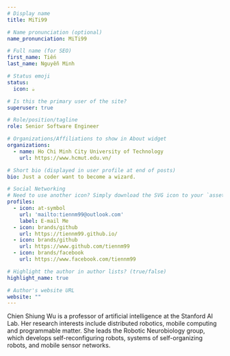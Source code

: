 ```yaml
---
# Display name
title: MiTi99

# Name pronunciation (optional)
name_pronunciation: MiTi99

# Full name (for SEO)
first_name: Tiến
last_name: Nguyễn Minh

# Status emoji
status:
  icon: ☕️

# Is this the primary user of the site?
superuser: true

# Role/position/tagline
role: Senior Software Engineer

# Organizations/Affiliations to show in About widget
organizations:
  - name: Ho Chi Minh City University of Technology
    url: https://www.hcmut.edu.vn/

# Short bio (displayed in user profile at end of posts)
bio: Just a coder want to become a wizard.

# Social Networking
# Need to use another icon? Simply download the SVG icon to your `assets/media/icons/` folder.
profiles:
  - icon: at-symbol
    url: 'mailto:tiennm99@outlook.com'
    label: E-mail Me
  - icon: brands/github
    url: https://tiennm99.github.io/
  - icon: brands/github
    url: https://www.github.com/tiennm99
  - icon: brands/facebook
    url: https://www.facebook.com/tiennm99

# Highlight the author in author lists? (true/false)
highlight_name: true

# Author's website URL
website: ""
---
```


Chien Shiung Wu is a professor of artificial intelligence at the Stanford AI Lab. Her research interests include
distributed robotics, mobile computing and programmable matter. She leads the Robotic Neurobiology group, which develops
self-reconfiguring robots, systems of self-organizing robots, and mobile sensor networks.
